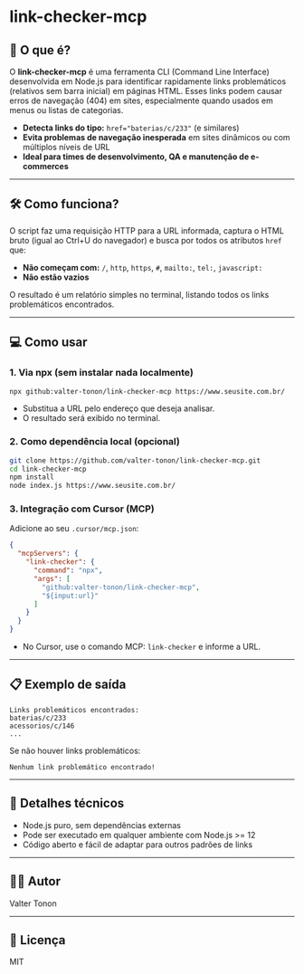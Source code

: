 # link-checker-mcp

## 🚀 O que é?

O **link-checker-mcp** é uma ferramenta CLI (Command Line Interface) desenvolvida em Node.js para identificar rapidamente links problemáticos (relativos sem barra inicial) em páginas HTML. Esses links podem causar erros de navegação (404) em sites, especialmente quando usados em menus ou listas de categorias.

- **Detecta links do tipo:** `href="baterias/c/233"` (e similares)
- **Evita problemas de navegação inesperada** em sites dinâmicos ou com múltiplos níveis de URL
- **Ideal para times de desenvolvimento, QA e manutenção de e-commerces**

---

## 🛠️ Como funciona?

O script faz uma requisição HTTP para a URL informada, captura o HTML bruto (igual ao Ctrl+U do navegador) e busca por todos os atributos `href` que:
- **Não começam com:** `/`, `http`, `https`, `#`, `mailto:`, `tel:`, `javascript:`
- **Não estão vazios**

O resultado é um relatório simples no terminal, listando todos os links problemáticos encontrados.

---

## 💻 Como usar

### 1. Via npx (sem instalar nada localmente)

```sh
npx github:valter-tonon/link-checker-mcp https://www.seusite.com.br/
```

- Substitua a URL pelo endereço que deseja analisar.
- O resultado será exibido no terminal.

### 2. Como dependência local (opcional)

```sh
git clone https://github.com/valter-tonon/link-checker-mcp.git
cd link-checker-mcp
npm install
node index.js https://www.seusite.com.br/
```

### 3. Integração com Cursor (MCP)

Adicione ao seu `.cursor/mcp.json`:
```json
{
  "mcpServers": {
    "link-checker": {
      "command": "npx",
      "args": [
        "github:valter-tonon/link-checker-mcp",
        "${input:url}"
      ]
    }
  }
}
```

- No Cursor, use o comando MCP: `link-checker` e informe a URL.

---

## 📋 Exemplo de saída

```
Links problemáticos encontrados:
baterias/c/233
acessorios/c/146
...
```

Se não houver links problemáticos:
```
Nenhum link problemático encontrado!
```

---

## 📝 Detalhes técnicos
- Node.js puro, sem dependências externas
- Pode ser executado em qualquer ambiente com Node.js >= 12
- Código aberto e fácil de adaptar para outros padrões de links

---

## 🧑‍💻 Autor
Valter Tonon

---

## 📄 Licença
MIT 